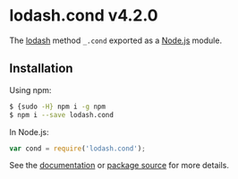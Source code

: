 # lodash.cond v4.2.0

The [lodash](https://lodash.com/) method `_.cond` exported as a [Node.js](https://nodejs.org/) module.

## Installation

Using npm:
```bash
$ {sudo -H} npm i -g npm
$ npm i --save lodash.cond
```

In Node.js:
```js
var cond = require('lodash.cond');
```

See the [documentation](https://lodash.com/docs#cond) or [package source](https://github.com/lodash/lodash/blob/4.2.0-npm-packages/lodash.cond) for more details.
